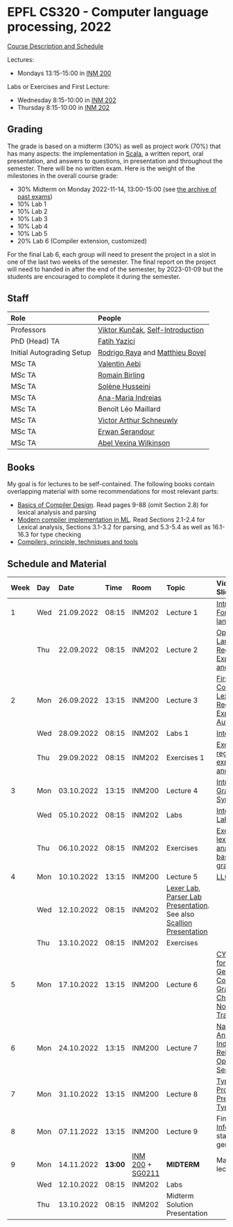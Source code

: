 # EPFL CS320 - Computer language processing, 2022

[Course Description and Schedule](https://edu.epfl.ch/coursebook/en/computer-language-processing-CS-320)

Lectures: 
  * Mondays 13:15-15:00 in [INM 200](https://drive.google.com/file/d/1JuHdXpaxju9xCqdrCI3GCufdUovb0UrO/view)

Labs or Exercises and First Lecture:
  * Wednesday 8:15-10:00 in [INM 202](https://drive.google.com/file/d/1-4bCuIp3R3L6dfMGBLNd8juvK0Wmwh8p/view)
  * Thursday 8:15-10:00 in [INM 202](https://drive.google.com/file/d/1-4bCuIp3R3L6dfMGBLNd8juvK0Wmwh8p/view)

## Grading

The grade is based on a midterm (30%) as well as project work (70%) that has many aspects: the implementation in [Scala](https://www.scala-lang.org/), a written report, oral presentation, and answers to questions, in presentation and throughout the semester. There will be no written exam. Here is the weight of the milestones in the overall course grade:

  * 30% Midterm on Monday 2022-11-14, 13:00-15:00 (see [the archive of past exams](past-exams/))
  * 10% Lab 1
  * 10% Lab 2
  * 10% Lab 3
  * 10% Lab 4
  * 10% Lab 5
  * 20% Lab 6 (Compiler extension, customized)

For the final Lab 6, each group will need to present the project in a slot in one of the last two weeks of the semester. The final report on the project will need to handed in after the end of the semester, by 2023-01-09 but the students are encouraged to complete it during the semester.

## Staff

| Role            | People |
| :---            | :--- |
| Professors      | [Viktor Kunčak](https://people.epfl.ch/viktor.kuncak), [Self-Introduction](https://tube.switch.ch/videos/82f0eb14) |
| PhD (Head) TA   | [Fatih Yazici](https://people.epfl.ch/fatih.yazici?lang=en) |
| Initial Autograding Setup | [Rodrigo Raya](https://people.epfl.ch/rodrigo.raya/) and [Matthieu Bovel](https://people.epfl.ch/matthieu.bovel) |
| MSc TA | [Valentin Aebi](https://people.epfl.ch/valentin.aebi) |
| MSc TA | [Romain Birling](https://people.epfl.ch/Romain.Birling) |
| MSc TA | [Solène Husseini](https://people.epfl.ch/tanguy.husseini) |
| MSc TA | [Ana-Maria Indreias](https://people.epfl.ch/ana-maria.indreias) |
| MSc TA | Benoît Léo Maillard |
| MSc TA | [Victor Arthur Schneuwly](https://people.epfl.ch/victor.schneuwly) |
| MSc TA | [Erwan Serandour](https://people.epfl.ch/erwan.serandour) |
| MSc TA | [Abel Vexina Wilkinson](https://people.epfl.ch/abel.vexinawilkinson) |

## Books

My goal is for lectures to be self-contained. The following books contain overlapping material with some recommendations for most relevant parts:
  * [Basics of Compiler Design](http://hjemmesider.diku.dk/~torbenm/Basics/). Read pages 9-88 (omit Section 2.8) for lexical analysis and parsing
  * [Modern compiler implementation in ML](http://library.epfl.ch/en/beast?isbn=9781107266391). Read Sections 2.1-2.4 for Lexical analysis, Sections 3.1-3.2 for parsing, and 5.3-5.4 as well as 16.1-16.3 for type checking
  * [Compilers, principle, techniques and tools](http://library.epfl.ch/en/beast?isbn=9781292024349)

## Schedule and Material

| Week | Day | Date       | Time  | Room   | Topic                | Videos & Slides              |                              |
| :--  | :-- | :--        | :--   | :--    | :--                  | :--                          | :--                          |
| 1    | Wed | 21.09.2022 | 08:15 | INM202 | Lecture 1            | [Intro to CLP](https://tube.switch.ch/videos/3351ec99), [Formal languages](https://tube.switch.ch/videos/6df3a6ba) |
|      | Thu | 22.09.2022 | 08:15 | INM202 | Lecture 2            | [Operations on Languages](https://tube.switch.ch/videos/1846c6f2), [Regular Expressions and Lexer Idea](https://tube.switch.ch/videos/c903b9d5) |
| 2    | Mon | 26.09.2022 | 13:15 | INM200 | Lecture 3            | [First Symbols. Constructing a Lexer](https://tube.switch.ch/videos/fc864ce0), [From Regular Expressions to Automata](https://tube.switch.ch/videos/a15b1c5f) |
|      | Wed | 28.09.2022 | 08:15 | INM202 | Labs 1 | [Interpreter Lab](labs/lab01/)  |
|      | Thu | 29.09.2022 | 08:15 | INM202 | Exercises 1 | [Exercises on regular expressions and automata](exercises/ex1/) |
| 3    | Mon | 03.10.2022 | 13:15 | INM200 | Lecture 4            | [Introduction to Grammars](https://tube.switch.ch/videos/ef9ae6c1), [Syntax Trees](https://tube.switch.ch/videos/9314ac16) |
|      | Wed | 05.10.2022 | 08:15 | INM202 | Labs  | [Interpreter Lab](labs/lab01/), [Lexer Lab](labs/lab02/)  |
|      | Thu | 06.10.2022 | 08:15 | INM202 | Exercises  | [Exercises on lexical analyzers and basics of grammars](exercises/ex2/) |
| 4    | Mon | 10.10.2022 | 13:15 | INM200 | Lecture 5            | [LL(1) Parsing](https://tube.switch.ch/videos/38dd46b4) |
|      | Wed | 12.10.2022 | 08:15 | INM202 | [Lexer Lab](labs/lab02/), [Parser Lab Presentation](https://tube.switch.ch/videos/TUALwnHh6u). See also [Scallion Presentation](https://tube.switch.ch/videos/f18a2692) |
|      | Thu | 13.10.2022 | 08:15 | INM202 | Exercises  |  |
| 5    | Mon | 17.10.2022 | 13:15 | INM200 | Lecture 6            | [CYK Algorithm for Parsing General Context-Free Grammars](https://tube.switch.ch/videos/672add06) and [Chomsky Normal Form Transformation](https://tube.switch.ch/videos/2d3503f4) |
| 6    | Mon | 24.10.2022 | 13:15 | INM200 | Lecture 7            | [Name Analysis](https://tube.switch.ch/videos/a842b90d), [Inductive Relations](https://tube.switch.ch/videos/5d67c147), [Operational Semantics](https://tube.switch.ch/videos/465af7b1) |
| 7    | Mon | 31.10.2022 | 13:15 | INM200 | Lecture 8            | [Type Rules, Progress, Preservation](https://tube.switch.ch/videos/bdb5c902), [Type Inference](https://tube.switch.ch/videos/14facfc5) |
| 8    | Mon | 07.11.2022 | 13:15 | INM200 | Lecture 9            | Finish [Type Inference](https://tube.switch.ch/videos/14facfc5) and start code generation |
| 9    | Mon | 14.11.2022 | **13:00** | [INM 200](https://plan.epfl.ch/?room==INM%20200) + [SG0211](https://plan.epfl.ch/?room==SG%200211) | **MIDTERM** | Materials of lectures 1-9 |
|      | Wed | 12.10.2022 | 08:15 | INM202 | Labs  |
|      | Thu | 13.10.2022 | 08:15 | INM202 | Midterm Solution Presentation |  |
